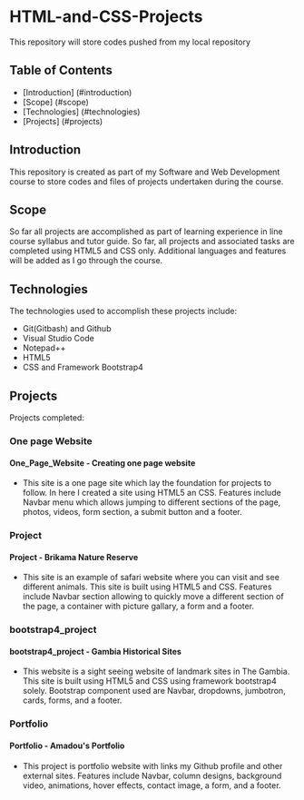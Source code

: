 # HTML-and-CSS-Projects
This repository will store codes pushed from my local repository
## Table of Contents
* [Introduction] (#introduction)
* [Scope] (#scope)
* [Technologies] (#technologies)
* [Projects] (#projects)

## Introduction
This repository is created as part of my Software and Web Development course to store codes and files of projects undertaken during the course.

## Scope
So far all projects are accomplished as part of learning experience in line course syllabus and tutor guide. So far, all projects and associated tasks are completed using HTML5 and CSS only. Additional languages and features will be added as I go through the course.

## Technologies
The technologies used to accomplish these projects include:
* Git(Gitbash) and Github
* Visual Studio Code
* Notepad++
* HTML5
* CSS and Framework Bootstrap4

## Projects
Projects completed:
### One page Website
#### One_Page_Website - Creating one page website
*  This site is a one page site which lay the foundation for projects to follow. In here I 
  created a site using HTML5 an CSS. Features include Navbar menu which allows jumping to 
  different sections of the page, photos, videos, form section, a submit button and a footer.

### Project
#### Project - Brikama Nature Reserve
*  This site is an example of safari website where you can visit and see different animals. 
  This site is built using HTML5 and CSS. Features include Navbar section allowing to
  quickly move a different section of the page, a container with picture gallary, a form and 
  a footer.

### bootstrap4_project
#### bootstrap4_project - Gambia Historical Sites
*  This website is a sight seeing website of landmark sites in The Gambia. This site is built 
  using HTML5 and CSS using framework bootstrap4 solely. Bootstrap component used are Navbar, 
  dropdowns, jumbotron, cards, forms, and a footer.

### Portfolio
#### Portfolio - Amadou's Portfolio
* This project is portfolio website with links my Github profile and other external sites. 
  Features include Navbar, column designs, background video, animations, hover effects, contact 
  image, a form, and a footer.
